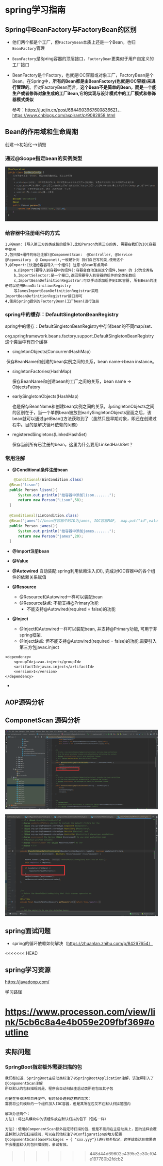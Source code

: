 # spring学习指南

## Spring中BeanFactory与FactoryBean的区别

- 他们两个都是个工厂，但`FactoryBean`本质上还是一个Bean，也归`BeanFactory`管理

- `BeanFactory`是Spring容器的顶层接口，`FactoryBean`更类似于用户自定义的工厂接口

- BeanFactory是个Factory，也就是IOC容器或对象工厂，FactoryBean是个Bean。在Spring中，**所有的Bean都是由BeanFactory(也就是IOC容器)来进行管理的**。但对FactoryBean而言，**这个Bean不是简单的Bean，而是一个能生产或者修饰对象生成的工厂Bean,它的实现与设计模式中的工厂模式和修饰器模式类似** 

  参考：https://juejin.cn/post/6844903967600836621，https://www.cnblogs.com/aspirant/p/9082858.html

## Bean的作用域和生命周期

创建-->初始化-->销毁

### 通过@Scope指定bean的实例类型

![](imgs\bean01.png)

### 给容器中注册组件的方式

```
1,@Bean: [导入第三方的类或包的组件],比如Person为第三方的类, 需要在我们的IOC容器中使用
2,包扫描+组件的标注注解(@ComponentScan:  @Controller, @Service  @Reponsitory  @ Componet),一般是针对 我们自己写的类,使用这个
3,@Import:[快速给容器导入一个组件] 注意:@Bean有点简单
	a,@Import(要导入到容器中的组件):容器会自动注册这个组件,bean 的 id为全类名
	b,ImportSelector:是一个接口,返回需要导入到容器的组件的全类名数组
	c,ImportBeanDefinitionRegistrar:可以手动添加组件到IOC容器, 所有Bean的注册可以使用BeanDifinitionRegistry
	写JamesImportBeanDefinitionRegistrar实现ImportBeanDefinitionRegistrar接口即可
4,使用Spring提供的FactoryBean(工厂bean)进行注册
```

### spring中的缓存：DefaultSingletonBeanRegistry

spring中的缓存：DefaultSingletonBeanRegistry中存储bean的不同map/set、

org.springframework.beans.factory.support.DefaultSingletonBeanRegistry这个类当中有四个缓存

- singletonObjects(ConcurrentHashMap)

​       保存BeanName和创建的bean实例之间的关系，bean name->bean instance。

- singletonFactories(HashMap)

  保存BeanName和创建bean的工厂之间的关系，bean name -> ObjectsFatory

- earlySingletonObjects(HashMap)

  也是保存BeanName和创建bean实例之间的关系，与singletonObjects之间的区别在于，当一个单例bean被放到earlySingletonObjects里面之后，该bean就可以通过getBean()方法获取到了（虽然只是早期对象，即还在创建过程中。目的是解决循环依赖的问题）

- registeredSingletons(LinkedHashSet)

  保存当前所有已注册的bean，这里为什么要用LinkedHashSet？



### 常用注解

-  **@Conditional条件注册bean**

  ```java
      @Conditional(WinCondition.class)
  	@Bean("lison")
  	public Person lison(){
  		System.out.println("给容器中添加lison.......");
  		return new Person("Lison",58);
  	}
  	
  	@Conditional(LinCondition.class)
  	@Bean("james")//bean在容器中的ID为james, IOC容器MAP,  map.put("id",value)
  	public Person james(){
  		System.out.println("给容器中添加james.......");
  		return new Person("james",20);
  	}
  ```

-  **@Import注册bean**

- **@Value**

- **@Autowired** 自动装配:spring利用依赖注入(DI), 完成对IOC容器中的各个组件的依赖关系赋值

- **@Resource**
  - @Resource和Autowired一样可以装配bean
  - @Resource缺点: 不能支持@Primary功能
    - 不能支持@Autowired(required = false)的功能

- **@Inject**
  - @Inject和Autowired一样可以装配bean, 并支持@Primary功能, 可用于非spring框架.
  - @Inject缺点: 但不能支持@Autowired(required = false)的功能,需要引入第三方包javax.inject 

```
<dependency>
    <groupId>javax.inject</groupId>
	<artifactId>javax.inject</artifactId>
	<version>1</version>
</dependency>
```

- 

## AOP源码分析





## 











## ComponetScan 源码分析

![扫描分析](imgs/cp-01.png)

![扫描分析](imgs/cp-08.png)



## spring面试问题

- spring的循环依赖如何解决（https://zhuanlan.zhihu.com/p/84267654）

<<<<<<< HEAD
## spring学习资源

https://javadoop.com/

学习路径

https://www.processon.com/view/link/5cb6c8a4e4b059e209fbf369#outline
=======


## 实际问题

### SpringBoot指定额外需要扫描的包

```
我们都知道，SpringBoot主启动类标注了@SpringBootApplication注解，该注解引入了@ComponentScan注解
所以默认的包扫描规则是，程序会自动扫描主启动类所在包及其子包

但是在多模块项目开发中，有时候会遇到这样的需求：
需要将公共模块的一个组件加入IOC容器，但是其所在包又不在默认扫描范围内

解决办法两个：
方法1：将公共模块中的该组件放在默认扫描的包下（包名一样）

方法2：使用@ComponentScan额外指定待扫描的包，但是不能用在主启动类上，因为这样会覆盖掉默认的包扫描规则，可以在其他标注了@Configuration的地方配置@ComponentScan(basePackages = { "xxx.yyy"})进行额外指定，这样就能达到效果也不会覆盖默认的包扫描规则，亲试有效。
```

>>>>>>> 448d44d69602c4395e2c30cf04e197780b2fdcb2
